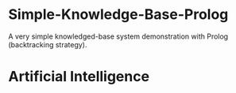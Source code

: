 # Simple-Knowledge-Base-Prolog

A very simple knowledged-base system demonstration with Prolog (backtracking strategy).

# Artificial Intelligence 
